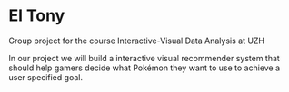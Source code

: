 # El Tony
Group project for the course Interactive-Visual Data Analysis at UZH

In our project we will build a interactive visual recommender system that should help gamers decide what Pokémon they want to use to achieve a user specified goal.
